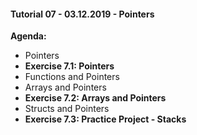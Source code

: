 #### Tutorial 07 - 03.12.2019 - Pointers

**Agenda:**
* Pointers
* **Exercise 7.1: Pointers**
* Functions and Pointers
* Arrays and Pointers
* **Exercise 7.2: Arrays and Pointers**
* Structs and Pointers
* **Exercise 7.3: Practice Project - Stacks**